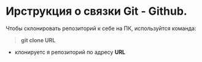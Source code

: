 # Ирструкция о связки Git - Github.
Чтобы склонировать репозиторий к себе на ПК, используйтся команда:
> **git clone URL**
- клонируетс я репозиторий по адресу **URL**